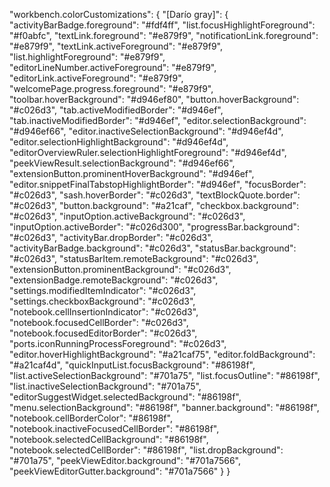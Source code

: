 "workbench.colorCustomizations": {
  "[Darío gray]": {
	  "activityBarBadge.foreground": "#fdf4ff",
    "list.focusHighlightForeground": "#f0abfc",
    "textLink.foreground": "#e879f9",
    "notificationLink.foreground": "#e879f9",
    "textLink.activeForeground": "#e879f9",
    "list.highlightForeground": "#e879f9",
    "editorLineNumber.activeForeground": "#e879f9",
    "editorLink.activeForeground": "#e879f9",
    "welcomePage.progress.foreground": "#e879f9",
    "toolbar.hoverBackground": "#d946ef80",
    "button.hoverBackground": "#c026d3",
    "tab.activeModifiedBorder": "#d946ef",
    "tab.inactiveModifiedBorder": "#d946ef",
    "editor.selectionBackground": "#d946ef66",
    "editor.inactiveSelectionBackground": "#d946ef4d",
    "editor.selectionHighlightBackground": "#d946ef4d",
    "editorOverviewRuler.selectionHighlightForeground": "#d946ef4d",
    "peekViewResult.selectionBackground": "#d946ef66",
    "extensionButton.prominentHoverBackground": "#d946ef",
    "editor.snippetFinalTabstopHighlightBorder": "#d946ef",
    "focusBorder": "#c026d3",
    "sash.hoverBorder": "#c026d3",
    "textBlockQuote.border": "#c026d3",
    "button.background": "#a21caf",
    "checkbox.background": "#c026d3",
    "inputOption.activeBackground": "#c026d3",
    "inputOption.activeBorder": "#c026d300",
    "progressBar.background": "#c026d3",
    "activityBar.dropBorder": "#c026d3",
    "activityBarBadge.background": "#c026d3",
    "statusBar.background": "#c026d3",
    "statusBarItem.remoteBackground": "#c026d3",
    "extensionButton.prominentBackground": "#c026d3",
    "extensionBadge.remoteBackground": "#c026d3",
    "settings.modifiedItemIndicator": "#c026d3",
    "settings.checkboxBackground": "#c026d3",
    "notebook.cellInsertionIndicator": "#c026d3",
    "notebook.focusedCellBorder": "#c026d3",
    "notebook.focusedEditorBorder": "#c026d3",
    "ports.iconRunningProcessForeground": "#c026d3",
    "editor.hoverHighlightBackground": "#a21caf75",
    "editor.foldBackground": "#a21caf4d",
    "quickInputList.focusBackground": "#86198f",
    "list.activeSelectionBackground": "#701a75",
    "list.focusOutline": "#86198f",
    "list.inactiveSelectionBackground": "#701a75",
    "editorSuggestWidget.selectedBackground": "#86198f",
    "menu.selectionBackground": "#86198f",
    "banner.background": "#86198f",
    "notebook.cellBorderColor": "#86198f",
    "notebook.inactiveFocusedCellBorder": "#86198f",
    "notebook.selectedCellBackground": "#86198f",
    "notebook.selectedCellBorder": "#86198f",
    "list.dropBackground": "#701a75",
    "peekViewEditor.background": "#701a7566",
    "peekViewEditorGutter.background": "#701a7566"
  }
}